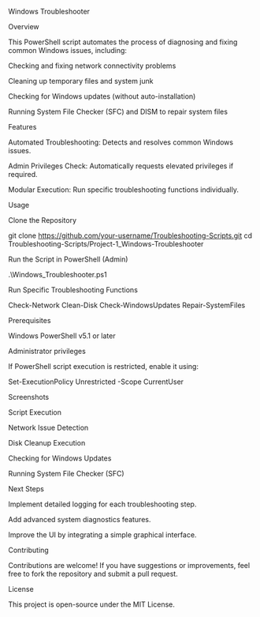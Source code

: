 Windows Troubleshooter

Overview

This PowerShell script automates the process of diagnosing and fixing common Windows issues, including:

Checking and fixing network connectivity problems

Cleaning up temporary files and system junk

Checking for Windows updates (without auto-installation)

Running System File Checker (SFC) and DISM to repair system files

Features

Automated Troubleshooting: Detects and resolves common Windows issues.

Admin Privileges Check: Automatically requests elevated privileges if required.

Modular Execution: Run specific troubleshooting functions individually.

Usage

Clone the Repository

git clone https://github.com/your-username/Troubleshooting-Scripts.git
cd Troubleshooting-Scripts/Project-1_Windows-Troubleshooter

Run the Script in PowerShell (Admin)

.\Windows_Troubleshooter.ps1

Run Specific Troubleshooting Functions

Check-Network
Clean-Disk
Check-WindowsUpdates
Repair-SystemFiles

Prerequisites

Windows PowerShell v5.1 or later

Administrator privileges

If PowerShell script execution is restricted, enable it using:

Set-ExecutionPolicy Unrestricted -Scope CurrentUser

Screenshots

Script Execution



Network Issue Detection



Disk Cleanup Execution



Checking for Windows Updates



Running System File Checker (SFC)



Next Steps

Implement detailed logging for each troubleshooting step.

Add advanced system diagnostics features.

Improve the UI by integrating a simple graphical interface.

Contributing

Contributions are welcome! If you have suggestions or improvements, feel free to fork the repository and submit a pull request.

License

This project is open-source under the MIT License.


